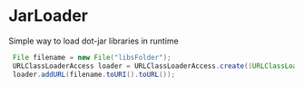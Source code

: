 # JarLoader
Simple way to load dot-jar libraries in runtime

```java
 File filename = new File("libsFolder");
 URLClassLoaderAccess loader = URLClassLoaderAccess.create((URLClassLoader) Main.class.getClassLoader());
 loader.addURL(filename.toURI().toURL());
```
